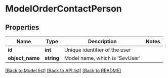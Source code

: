 # ModelOrderContactPerson

## Properties
Name | Type | Description | Notes
------------ | ------------- | ------------- | -------------
**id** | **int** | Unique identifier of the user | 
**object_name** | **string** | Model name, which is &#x27;SevUser&#x27; | 

[[Back to Model list]](../../README.md#documentation-for-models) [[Back to API list]](../../README.md#documentation-for-api-endpoints) [[Back to README]](../../README.md)

